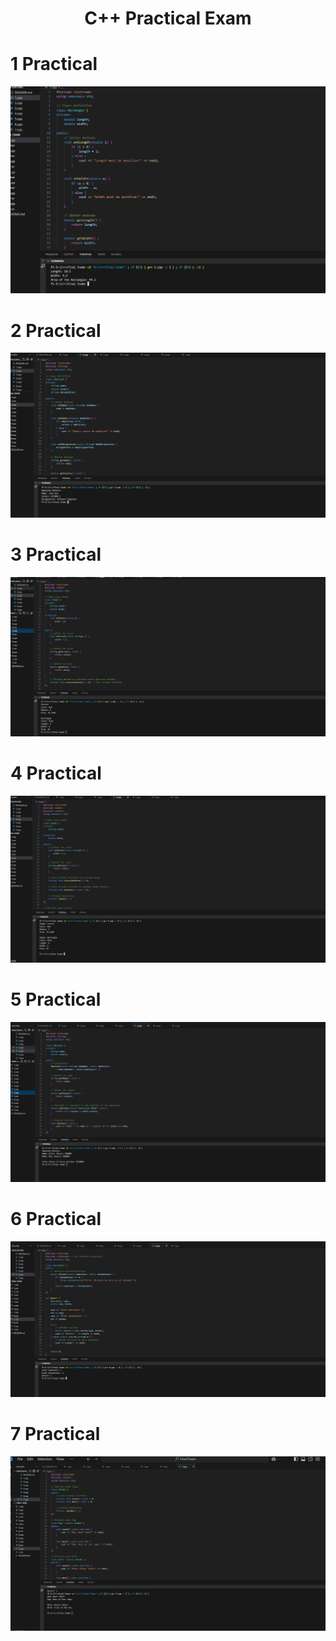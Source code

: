 <h1 align="center"> C++ Practical Exam</h1>
<h1> 1 Practical </h1>

![1 Practical Image](/img/1.png)

<h1> 2 Practical </h1>

![2 Practical Image](/img/2.png)

<h1> 3 Practical </h1>

![3 Practical Image](img/3.png)

<h1> 4 Practical </h1>

![4 Practical Image](img/4.png)

<h1> 5 Practical </h1>

![5 Practical Image](img/5.png)

<h1> 6 Practical </h1>

![6 Practical Image](img/6.png)

<h1> 7 Practical </h1>

![7 Practical Image](img/7.png)